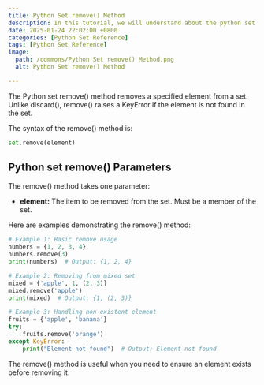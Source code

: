 ```yaml
---
title: Python Set remove() Method 
description: In this tutorial, we will understand about the python set remove() method and its uses.
date: 2025-01-24 22:02:00 +0800
categories: [Python Set Reference]
tags: [Python Set Reference]
image:
  path: /commons/Python Set remove() Method.png
  alt: Python Set remove() Method 

---
```


<script type="text/javascript">
	atOptions = {
		'key' : '98858c4e91885e00ea9926beee01c03e',
		'format' : 'iframe',
		'height' : 90,
		'width' : 728,
		'params' : {}
	};
</script>
<script type="text/javascript" src="https://www.highperformanceformat.com/98858c4e91885e00ea9926beee01c03e/invoke.js"></script>
The Python set remove() method removes a specified element from a set. Unlike discard(), remove() raises a KeyError if the element is not found in the set.

The syntax of the remove() method is:

```python
set.remove(element)
```

<script type="text/javascript">
	atOptions = {
		'key' : '98858c4e91885e00ea9926beee01c03e',
		'format' : 'iframe',
		'height' : 90,
		'width' : 728,
		'params' : {}
	};
</script>
<script type="text/javascript" src="https://www.highperformanceformat.com/98858c4e91885e00ea9926beee01c03e/invoke.js"></script>
## Python set remove() Parameters

<script type="text/javascript">
	atOptions = {
		'key' : '98858c4e91885e00ea9926beee01c03e',
		'format' : 'iframe',
		'height' : 90,
		'width' : 728,
		'params' : {}
	};
</script>
<script type="text/javascript" src="https://www.highperformanceformat.com/98858c4e91885e00ea9926beee01c03e/invoke.js"></script>
The remove() method takes one parameter:

* **element:** The item to be removed from the set. Must be a member of the set.

Here are examples demonstrating the remove() method:

```python
# Example 1: Basic remove usage
numbers = {1, 2, 3, 4}
numbers.remove(3)
print(numbers)  # Output: {1, 2, 4}

# Example 2: Removing from mixed set
mixed = {'apple', 1, (2, 3)}
mixed.remove('apple')
print(mixed)  # Output: {1, (2, 3)}

# Example 3: Handling non-existent element
fruits = {'apple', 'banana'}
try:
    fruits.remove('orange')
except KeyError:
    print("Element not found")  # Output: Element not found
```

The remove() method is useful when you need to ensure an element exists before removing it.